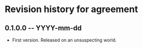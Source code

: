 # Revision history for agreement

## 0.1.0.0  -- YYYY-mm-dd

* First version. Released on an unsuspecting world.

